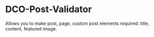 # DCO-Post-Validator
Allows you to make post, page, custom post elements required: title, content, featured image.

